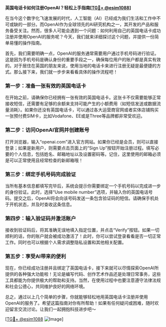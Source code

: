 **英国电话卡如何注册OpenAI？轻松上手指南[[TG💪+ @esim1088](https://t.me/s/esim1088)]**

在当今这个数字化飞速发展的时代，人工智能（AI）已经成为我们生活和工作中不可或缺的一部分。而OpenAI作为全球领先的AI研究机构之一，其开发的产品和服务备受关注。然而，很多人可能会遇到一个问题：如何利用自己的英国电话卡成功注册并使用OpenAI的服务呢？今天，我们就来详细探讨这个问题，并提供一份简单易懂的操作指南。

首先，我们需要明确一点，OpenAI的服务通常需要用户通过手机号码进行验证。这是因为手机号码是确认身份的重要手段之一，确保每位用户的账户都是真实有效的。对于居住在英国的朋友来说，使用当地的电话卡来进行注册无疑是最便捷的方式。那么接下来，我们就一步步来看看具体的操作流程吧！

### 第一步：准备一张有效的英国电话卡

在开始之前，请确保你已经拥有一张有效的英国电话卡。这张卡不仅需要能够正常接收短信，还需要有足够的余额来支持可能产生的小额费用（如短信发送或数据流量消耗）。如果你还没有英国电话卡，可以通过各大运营商官网或者实体店铺购买一张预付费SIM卡，比如Vodafone、EE或是Three等品牌都非常受欢迎。

### 第二步：访问OpenAI官网并创建账号

打开浏览器，输入“openai.com”进入官方网站。如果你已经是会员，则可以直接登录；如果是新用户，则需要点击页面上的“Sign Up”按钮开始注册过程。填写必要的个人信息，包括姓名、邮箱地址以及设置密码等。记住，这里使用的邮箱必须是可以正常使用且经常检查的新邮箱哦！

### 第三步：绑定手机号码完成验证

当所有基本信息都填写完毕后，系统会提示你需要绑定一个手机号码以完成进一步的身份验证。此时，选择“Use mobile number”选项，并输入你的英国电话号码。提交之后，OpenAI将会向该号码发送一条包含验证码的短信。请确保手机处于开机状态，并及时查收这条信息。

### 第四步：输入验证码并激活账户

接收到验证码后，将其准确无误地填入指定位置，并点击“Verify”按钮。如果一切顺利的话，你的账户就会被成功激活了！此时，你可以尝试登录看看是否一切正常工作。同时也可以根据个人需求调整隐私设置和其他相关配置。

### 第五步：享受AI带来的便利

现在，你已经成功注册并且绑定了英国电话卡，接下来就可以尽情探索OpenAI所提供的各种强大功能啦！无论是编写代码、创作艺术作品还是处理日常事务，这些工具都能为你提供极大的帮助和支持。当然，在使用过程中也要注意遵守法律法规和社会公德心，共同维护良好的网络环境。

总之，通过以上几个简单的步骤，你就能够轻松地用英国电话卡注册并使用OpenAI的服务了。希望这篇指南对你有所帮助！如果有任何疑问或困难，随时欢迎留言交流讨论。让我们一起拥抱科技进步吧～

[[TG💪+ @esim1088](https://t.me/s/esim1088) ![Image](https://i.postimg.cc/4NQfJmqS/Snipaste-2025-05-13-00-14-12.png)]